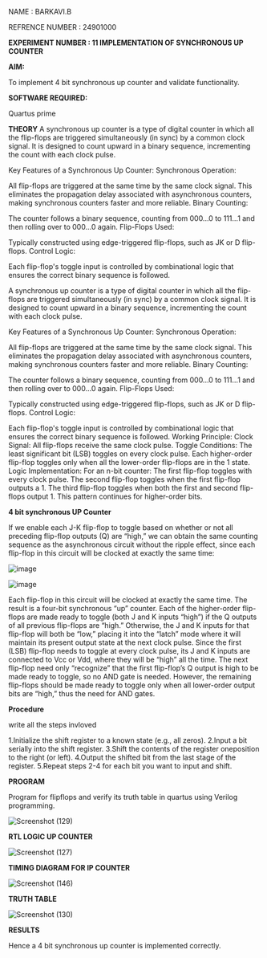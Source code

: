 NAME : BARKAVI.B

REFRENCE NUMBER : 24901000

**EXPERIMENT NUMBER : 11 IMPLEMENTATION OF  SYNCHRONOUS UP COUNTER**



**AIM:**

To implement 4 bit synchronous up counter and validate functionality.

**SOFTWARE REQUIRED:**

Quartus prime

**THEORY**
A synchronous up counter is a type of digital counter in which all the flip-flops are triggered simultaneously (in sync) by a common clock signal. It is designed to count upward in a binary sequence, incrementing the count with each clock pulse.

Key Features of a Synchronous Up Counter:
Synchronous Operation:

All flip-flops are triggered at the same time by the same clock signal.
This eliminates the propagation delay associated with asynchronous counters, making synchronous counters faster and more reliable.
Binary Counting:

The counter follows a binary sequence, counting from 000...0 to 111...1 and then rolling over to 000...0 again.
Flip-Flops Used:

Typically constructed using edge-triggered flip-flops, such as JK or D flip-flops.
Control Logic:

Each flip-flop's toggle input is controlled by combinational logic that ensures the correct binary sequence is followed.


A synchronous up counter is a type of digital counter in which all the flip-flops are triggered simultaneously (in sync) by a common clock signal. It is designed to count upward in a binary sequence, incrementing the count with each clock pulse.

Key Features of a Synchronous Up Counter:
Synchronous Operation:

All flip-flops are triggered at the same time by the same clock signal.
This eliminates the propagation delay associated with asynchronous counters, making synchronous counters faster and more reliable.
Binary Counting:

The counter follows a binary sequence, counting from 000...0 to 111...1 and then rolling over to 000...0 again.
Flip-Flops Used:

Typically constructed using edge-triggered flip-flops, such as JK or D flip-flops.
Control Logic:

Each flip-flop's toggle input is controlled by combinational logic that ensures the correct binary sequence is followed.
Working Principle:
Clock Signal: All flip-flops receive the same clock pulse.
Toggle Conditions:
The least significant bit (LSB) toggles on every clock pulse.
Each higher-order flip-flop toggles only when all the lower-order flip-flops are in the 1 state.
Logic Implementation:
For an n-bit counter:
The first flip-flop toggles with every clock pulse.
The second flip-flop toggles when the first flip-flop outputs a 1.
The third flip-flop toggles when both the first and second flip-flops output 1.
This pattern continues for higher-order bits.


**4 bit synchronous UP Counter**

If we enable each J-K flip-flop to toggle based on whether or not all preceding flip-flop outputs (Q) are “high,” we can obtain the same counting sequence as the asynchronous circuit without the ripple effect, since each flip-flop in this circuit will be clocked at exactly the same time:

![image](https://github.com/naavaneetha/SYNCHRONOUS-UP-COUNTER/assets/154305477/d5db3fa0-e413-404c-b80e-b2f39d82e7e8)


![image](https://github.com/naavaneetha/SYNCHRONOUS-UP-COUNTER/assets/154305477/52cb61eb-d04b-442d-810c-31185a68410b)

Each flip-flop in this circuit will be clocked at exactly the same time.
The result is a four-bit synchronous “up” counter. Each of the higher-order flip-flops are made ready to toggle (both J and K inputs “high”) if the Q outputs of all previous flip-flops are “high.”
Otherwise, the J and K inputs for that flip-flop will both be “low,” placing it into the “latch” mode where it will maintain its present output state at the next clock pulse.
Since the first (LSB) flip-flop needs to toggle at every clock pulse, its J and K inputs are connected to Vcc or Vdd, where they will be “high” all the time.
The next flip-flop need only “recognize” that the first flip-flop’s Q output is high to be made ready to toggle, so no AND gate is needed.
However, the remaining flip-flops should be made ready to toggle only when all lower-order output bits are “high,” thus the need for AND gates.

**Procedure**

write all the steps invloved 

1.Initialize the shift register to a known state (e.g., all zeros).
2.Input a bit serially into the shift register. 
3.Shift the contents of the register oneposition to the right (or left). 
4.Output the shifted bit from the last stage of the register.
5.Repeat steps 2-4 for each bit you want to input and shift.

**PROGRAM**


Program for flipflops and verify its truth table in quartus using Verilog programming. 


![Screenshot (129)](https://github.com/user-attachments/assets/79caef0f-ff79-4738-98d3-a3caec009936)

**RTL LOGIC UP COUNTER**


![Screenshot (127)](https://github.com/user-attachments/assets/473e5e9e-d755-4531-9f8d-df5d8274642d)

**TIMING DIAGRAM FOR IP COUNTER**

![Screenshot (146)](https://github.com/user-attachments/assets/784381f7-d236-4aeb-b6be-6e249d09d1ba)


**TRUTH TABLE**

![Screenshot (130)](https://github.com/user-attachments/assets/9a4eada0-64d7-47a1-b2c1-81a133ad5f26)

**RESULTS**

Hence a 4 bit synchronous up counter is implemented correctly.
